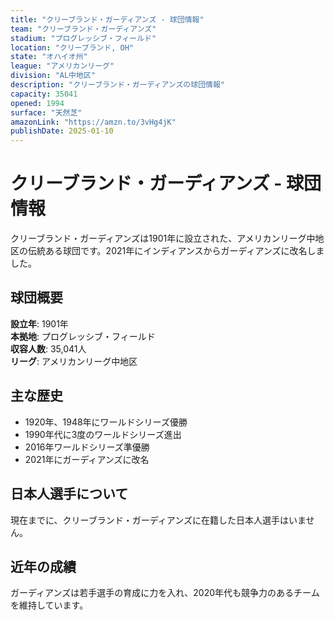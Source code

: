 ```yaml
---
title: "クリーブランド・ガーディアンズ - 球団情報"
team: "クリーブランド・ガーディアンズ"
stadium: "プログレッシブ・フィールド"
location: "クリーブランド, OH"
state: "オハイオ州"
league: "アメリカンリーグ"
division: "AL中地区"
description: "クリーブランド・ガーディアンズの球団情報"
capacity: 35041
opened: 1994
surface: "天然芝"
amazonLink: "https://amzn.to/3vHg4jK"
publishDate: 2025-01-10
---
```


# クリーブランド・ガーディアンズ - 球団情報

クリーブランド・ガーディアンズは1901年に設立された、アメリカンリーグ中地区の伝統ある球団です。2021年にインディアンスからガーディアンズに改名しました。

## 球団概要

**設立年**: 1901年  
**本拠地**: プログレッシブ・フィールド  
**収容人数**: 35,041人  
**リーグ**: アメリカンリーグ中地区  

## 主な歴史

- 1920年、1948年にワールドシリーズ優勝
- 1990年代に3度のワールドシリーズ進出
- 2016年ワールドシリーズ準優勝
- 2021年にガーディアンズに改名

## 日本人選手について

現在までに、クリーブランド・ガーディアンズに在籍した日本人選手はいません。

## 近年の成績

ガーディアンズは若手選手の育成に力を入れ、2020年代も競争力のあるチームを維持しています。